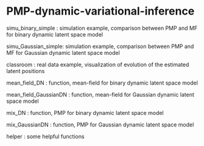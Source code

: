 # PMP-dynamic-variational-inference

simu_binary_simple : simulation example, comparison between PMP and MF for binary dynamic latent space model

simu_Gaussian_simple: simulation example, comparison between PMP and MF for Gaussian dynamic latent space model

classroom : real data example, visualization of evolution of the estimated latent positions    

mean_field_DN : function, mean-field for binary dynamic latent space model

mean_field_GaussianDN : function, mean-field for Gaussian dynamic latent space model

mix_DN : function, PMP for binary dynamic latent space model

mix_GaussianDN : function, PMP for Gaussian dynamic latent space model

helper : some helpful functions


